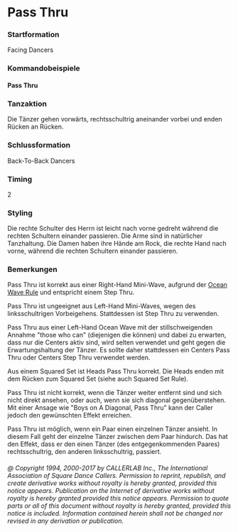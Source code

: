 
# Pass Thru

### Startformation

Facing Dancers

### Kommandobeispiele

#### Pass Thru

### Tanzaktion

Die Tänzer gehen vorwärts, rechtsschultrig aneinander vorbei und enden Rücken an Rücken.

### Schlussformation

Back-To-Back Dancers

### Timing

2

### Styling

Die rechte Schulter des Herrn ist leicht nach vorne gedreht während die rechten Schultern einander passieren. Die Arme sind in natürlicher Tanzhaltung. Die Damen haben ihre Hände am Rock, die rechte Hand nach vorne, während die rechten Schultern einander passieren.

### Bemerkungen

Pass Thru ist korrekt aus einer Right-Hand Mini-Wave, aufgrund der [Ocean Wave Rule](../b2/ocean_wave_rule.md) 
und entspricht einem Step Thru.

Pass Thru ist ungeeignet aus Left-Hand Mini-Waves, wegen des linksschultrigen Vorbeigehens. Stattdessen ist Step Thru zu verwenden.

Pass Thru aus einer Left-Hand Ocean Wave mit der stillschweigenden Annahme "those who can" (diejenigen die können) und dabei zu erwarten, dass nur die Centers aktiv sind, wird selten verwendet und geht gegen die Erwartungshaltung der Tänzer. Es sollte daher stattdessen ein Centers Pass Thru oder Centers Step Thru verwendet werden.

Aus einem Squared Set ist Heads Pass Thru korrekt. Die Heads enden mit dem Rücken zum Squared Set (siehe auch Squared Set Rule).

Pass Thru ist nicht korrekt, wenn die Tänzer weiter entfernt sind und sich nicht direkt ansehen, oder auch, wenn sie sich diagonal gegenüberstehen. Mit einer Ansage wie "Boys on A Diagonal, Pass Thru" kann der Caller jedoch den gewünschten Effekt erreichen.

Pass Thru ist möglich, wenn ein Paar einen einzelnen Tänzer ansieht. In diesem Fall geht der einzelne Tänzer zwischen dem Paar hindurch. Das hat den Effekt, dass er den einen Tänzer (des entgegenkommenden Paares) rechtsschultrig, den anderen linksschultrig, passiert.

###### @ Copyright 1994, 2000-2017 by CALLERLAB Inc., The International Association of Square Dance Callers. Permission to reprint, republish, and create derivative works without royalty is hereby granted, provided this notice appears. Publication on the Internet of derivative works without royalty is hereby granted provided this notice appears. Permission to quote parts or all of this document without royalty is hereby granted, provided this notice is included. Information contained herein shall not be changed nor revised in any derivation or publication.
